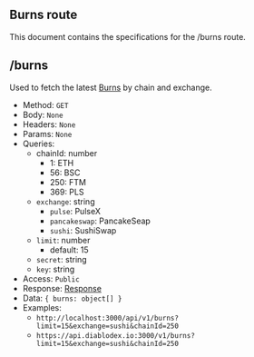 ## Burns route

This document contains the specifications for the /burns route.

## /burns

Used to fetch the latest [Burns](../models/burn.md) by chain and exchange.

- Method: `GET`
- Body: `None`
- Headers: `None`
- Params: `None`
- Queries:
  - chainId: number
    - 1: ETH
    - 56: BSC
    - 250: FTM
    - 369: PLS
  - `exchange`: string
    - `pulse`: PulseX
    - `pancakeswap`: PancakeSeap
    - `sushi`: SushiSwap
  - `limit`: number
    - default: 15
  - `secret`: string
  - `key`: string
- Access: `Public`
- Response: [Response](../models/response.md)
- Data: `{ burns: object[] }`
- Examples:
  - `http://localhost:3000/api/v1/burns?limit=15&exchange=sushi&chainId=250`
  - `https://api.diablodex.io:3000/v1/burns?limit=15&exchange=sushi&chainId=250`
